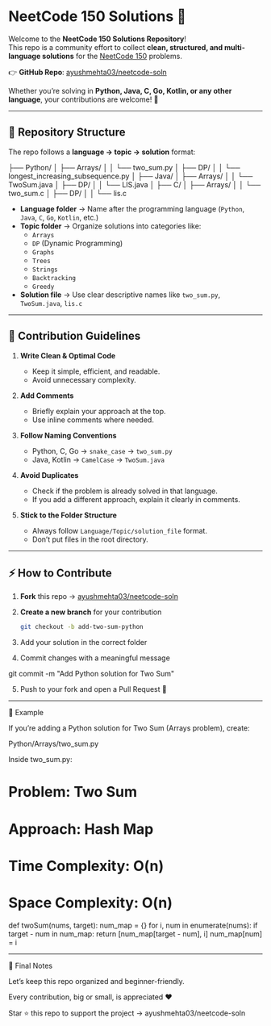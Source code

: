 
# NeetCode 150 Solutions 🚀

Welcome to the **NeetCode 150 Solutions Repository**!  
This repo is a community effort to collect **clean, structured, and multi-language solutions** for the [NeetCode 150](https://neetcode.io/practice) problems.  

👉 **GitHub Repo**: [ayushmehta03/neetcode-soln](https://github.com/ayushmehta03/neetcode-soln)  

Whether you’re solving in **Python, Java, C, Go, Kotlin, or any other language**, your contributions are welcome! 🙌  

---

## 📂 Repository Structure

The repo follows a **language → topic → solution** format:

├── Python/ │   ├── Arrays/ │   │   └── two_sum.py │   ├── DP/ │   │   └── longest_increasing_subsequence.py │ ├── Java/ │   ├── Arrays/ │   │   └── TwoSum.java │   ├── DP/ │   │   └── LIS.java │ ├── C/ │   ├── Arrays/ │   │   └── two_sum.c │   ├── DP/ │   │   └── lis.c

- **Language folder** → Name after the programming language (`Python`, `Java`, `C`, `Go`, `Kotlin`, etc.)  
- **Topic folder** → Organize solutions into categories like:  
  - `Arrays`  
  - `DP` (Dynamic Programming)  
  - `Graphs`  
  - `Trees`  
  - `Strings`  
  - `Backtracking`  
  - `Greedy`  
- **Solution file** → Use clear descriptive names like `two_sum.py`, `TwoSum.java`, `lis.c`  

---

## 📝 Contribution Guidelines

1. **Write Clean & Optimal Code**  
   - Keep it simple, efficient, and readable.  
   - Avoid unnecessary complexity.  

2. **Add Comments**  
   - Briefly explain your approach at the top.  
   - Use inline comments where needed.  

3. **Follow Naming Conventions**  
   - Python, C, Go → `snake_case` → `two_sum.py`  
   - Java, Kotlin → `CamelCase` → `TwoSum.java`  

4. **Avoid Duplicates**  
   - Check if the problem is already solved in that language.  
   - If you add a different approach, explain it clearly in comments.  

5. **Stick to the Folder Structure**  
   - Always follow `Language/Topic/solution_file` format.  
   - Don’t put files in the root directory.  

---

## ⚡ How to Contribute

1. **Fork** this repo → [ayushmehta03/neetcode-soln](https://github.com/ayushmehta03/neetcode-soln)  
2. **Create a new branch** for your contribution  
   ```bash
   git checkout -b add-two-sum-python

3. Add your solution in the correct folder


4. Commit changes with a meaningful message

git commit -m "Add Python solution for Two Sum"


5. Push to your fork and open a Pull Request 🎉




---

🌟 Example

If you’re adding a Python solution for Two Sum (Arrays problem), create:

Python/Arrays/two_sum.py

Inside two_sum.py:

# Problem: Two Sum
# Approach: Hash Map
# Time Complexity: O(n)
# Space Complexity: O(n)

def twoSum(nums, target):
    num_map = {}
    for i, num in enumerate(nums):
        if target - num in num_map:
            return [num_map[target - num], i]
        num_map[num] = i


---

🙌 Final Notes

Let’s keep this repo organized and beginner-friendly.

Every contribution, big or small, is appreciated ❤️

Star ⭐ this repo to support the project → ayushmehta03/neetcode-soln



